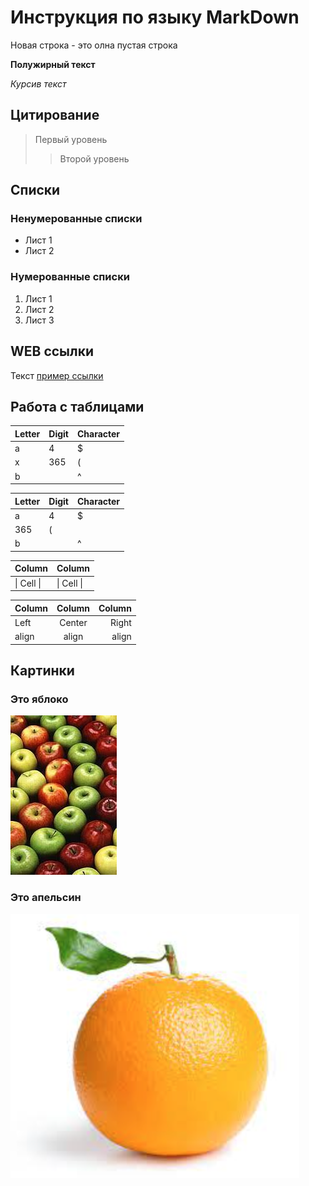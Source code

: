 # Инструкция по языку MarkDown

Новая строка - это олна пустая строка

**Полужирный текст**

_Курсив текст_

## Цитирование

> Первый уровень
>
> > Второй уровень

## Списки

### Ненумерованные списки

- Лист 1
- Лист 2

### Нумерованные списки

1. Лист 1
2. Лист 2
3. Лист 3

## WEB ссылки

Текст [пример ссылки](http.example.com "Всплывающая подсказка")

## Работа с таблицами

| Letter | Digit | Character |
| ------ | ----- | --------- |
| a      | 4     | $         |
| x      | 365   | (         |
| b      |       | ^         |

| Letter | Digit | Character |
| ------ | ----- | --------- |
| a      | 4     | $         |
| 365    | (     |
| b      |       | ^         |

| Column     | Column     |
| ---------- | ---------- |
| \| Cell \| | \| Cell \| |

| Column | Column | Column |
| :----- | :----: | -----: |
| Left   | Center |  Right |
| align  | align  |  align |

## Картинки

### Это яблоко

![apple](apple.jpg)

### Это апельсин

![orange](orange.png)
